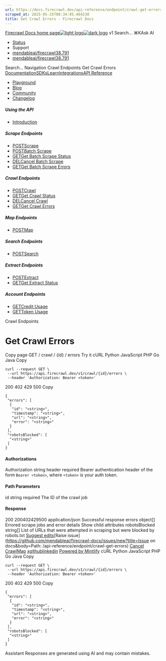 ```yaml
---
url: https://docs.firecrawl.dev/api-reference/endpoint/crawl-get-errors
scraped_at: 2025-05-25T08:34:45.464238
title: Get Crawl Errors - Firecrawl Docs
---
```


[Firecrawl Docs home page![light logo](https://mintlify.s3.us-west-1.amazonaws.com/firecrawl/logo/logo.png)![dark logo](https://mintlify.s3.us-west-1.amazonaws.com/firecrawl/logo/logo-dark.png)](https://firecrawl.dev)
v1
Search...
⌘KAsk AI
  * [Status](https://firecrawl.betteruptime.com)
  * Support
  * [mendableai/firecrawl38.791](https://github.com/mendableai/firecrawl)
  * [mendableai/firecrawl38.791](https://github.com/mendableai/firecrawl)


Search...
Navigation
Crawl Endpoints
Get Crawl Errors
[Documentation](https://docs.firecrawl.dev/introduction)[SDKs](https://docs.firecrawl.dev/sdks/overview)[Learn](https://www.firecrawl.dev/blog/category/tutorials)[Integrations](https://www.firecrawl.dev/app)[API Reference](https://docs.firecrawl.dev/api-reference/introduction)
* [Playground](https://firecrawl.dev/playground)
* [Blog](https://firecrawl.dev/blog)
* [Community](https://discord.gg/gSmWdAkdwd)
* [Changelog](https://firecrawl.dev/changelog)
##### Using the API
  * [Introduction](https://docs.firecrawl.dev/api-reference/introduction)


##### Scrape Endpoints
  * [POSTScrape](https://docs.firecrawl.dev/api-reference/endpoint/scrape)
  * [POSTBatch Scrape](https://docs.firecrawl.dev/api-reference/endpoint/batch-scrape)
  * [GETGet Batch Scrape Status](https://docs.firecrawl.dev/api-reference/endpoint/batch-scrape-get)
  * [DELCancel Batch Scrape](https://docs.firecrawl.dev/api-reference/endpoint/batch-scrape-delete)
  * [GETGet Batch Scrape Errors](https://docs.firecrawl.dev/api-reference/endpoint/batch-scrape-get-errors)


##### Crawl Endpoints
  * [POSTCrawl](https://docs.firecrawl.dev/api-reference/endpoint/crawl-post)
  * [GETGet Crawl Status](https://docs.firecrawl.dev/api-reference/endpoint/crawl-get)
  * [DELCancel Crawl](https://docs.firecrawl.dev/api-reference/endpoint/crawl-delete)
  * [GETGet Crawl Errors](https://docs.firecrawl.dev/api-reference/endpoint/crawl-get-errors)


##### Map Endpoints
  * [POSTMap](https://docs.firecrawl.dev/api-reference/endpoint/map)


##### Search Endpoints
  * [POSTSearch](https://docs.firecrawl.dev/api-reference/endpoint/search)


##### Extract Endpoints
  * [POSTExtract](https://docs.firecrawl.dev/api-reference/endpoint/extract)
  * [GETGet Extract Status](https://docs.firecrawl.dev/api-reference/endpoint/extract-get)


##### Account Endpoints
  * [GETCredit Usage](https://docs.firecrawl.dev/api-reference/endpoint/credit-usage)
  * [GETToken Usage](https://docs.firecrawl.dev/api-reference/endpoint/token-usage)


Crawl Endpoints
# Get Crawl Errors
Copy page
GET
/
crawl
/
{id}
/
errors
Try it
cURL
Python
JavaScript
PHP
Go
Java
Copy
```
curl --request GET \
 --url https://api.firecrawl.dev/v1/crawl/{id}/errors \
 --header 'Authorization: Bearer <token>'
```

200
402
429
500
Copy
```
{
 "errors": [
  {
   "id": "<string>",
   "timestamp": "<string>",
   "url": "<string>",
   "error": "<string>"
  }
 ],
 "robotsBlocked": [
  "<string>"
 ]
}
```

#### Authorizations
[​](https://docs.firecrawl.dev/api-reference/endpoint/crawl-get-errors#authorization-authorization)
Authorization
string
header
required
Bearer authentication header of the form `Bearer <token>`, where `<token>` is your auth token.
#### Path Parameters
[​](https://docs.firecrawl.dev/api-reference/endpoint/crawl-get-errors#parameter-id)
id
string
required
The ID of the crawl job
#### Response
200
200402429500
application/json
Successful response
[​](https://docs.firecrawl.dev/api-reference/endpoint/crawl-get-errors#response-errors)
errors
object[]
Errored scrape jobs and error details
Show child attributes
[​](https://docs.firecrawl.dev/api-reference/endpoint/crawl-get-errors#response-robots-blocked)
robotsBlocked
string[]
List of URLs that were attempted in scraping but were blocked by robots.txt
[Suggest edits](https://github.com/mendableai/firecrawl-docs/edit/main/api-reference/endpoint/crawl-get-errors.mdx)[Raise issue](https://github.com/mendableai/firecrawl-docs/issues/new?title=Issue on docs&body=Path: /api-reference/endpoint/crawl-get-errors)
[Cancel Crawl](https://docs.firecrawl.dev/api-reference/endpoint/crawl-delete)[Map](https://docs.firecrawl.dev/api-reference/endpoint/map)
[x](https://x.com/firecrawl_dev)[github](https://github.com/mendableai/firecrawl)[linkedin](https://www.linkedin.com/company/firecrawl)
[Powered by Mintlify](https://mintlify.com/preview-request?utm_campaign=poweredBy&utm_medium=referral&utm_source=docs.firecrawl.dev)
cURL
Python
JavaScript
PHP
Go
Java
Copy
```
curl --request GET \
 --url https://api.firecrawl.dev/v1/crawl/{id}/errors \
 --header 'Authorization: Bearer <token>'
```

200
402
429
500
Copy
```
{
 "errors": [
  {
   "id": "<string>",
   "timestamp": "<string>",
   "url": "<string>",
   "error": "<string>"
  }
 ],
 "robotsBlocked": [
  "<string>"
 ]
}
```

Assistant
Responses are generated using AI and may contain mistakes.

